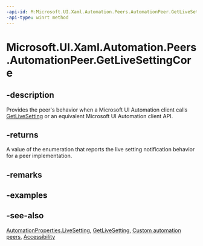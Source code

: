 ```yaml
---
-api-id: M:Microsoft.UI.Xaml.Automation.Peers.AutomationPeer.GetLiveSettingCore
-api-type: winrt method
---
```


<!-- Method syntax
virtual protected Windows.UI.Xaml.Automation.Peers.AutomationLiveSetting GetLiveSettingCore()
-->

# Microsoft.UI.Xaml.Automation.Peers.AutomationPeer.GetLiveSettingCore

## -description
Provides the peer's behavior when a Microsoft UI Automation client calls [GetLiveSetting](automationpeer_getlivesetting_295263812.md) or an equivalent Microsoft UI Automation client API.

## -returns
A value of the enumeration that reports the live setting notification behavior for a peer implementation.

## -remarks

## -examples

## -see-also
[AutomationProperties.LiveSetting](/windows/winui/api/microsoft.ui.xaml.automation.automationproperties), [GetLiveSetting](automationpeer_getlivesetting_295263812.md), [Custom automation peers](/windows/uwp/accessibility/custom-automation-peers), [Accessibility](/windows/uwp/accessibility/accessibility)
